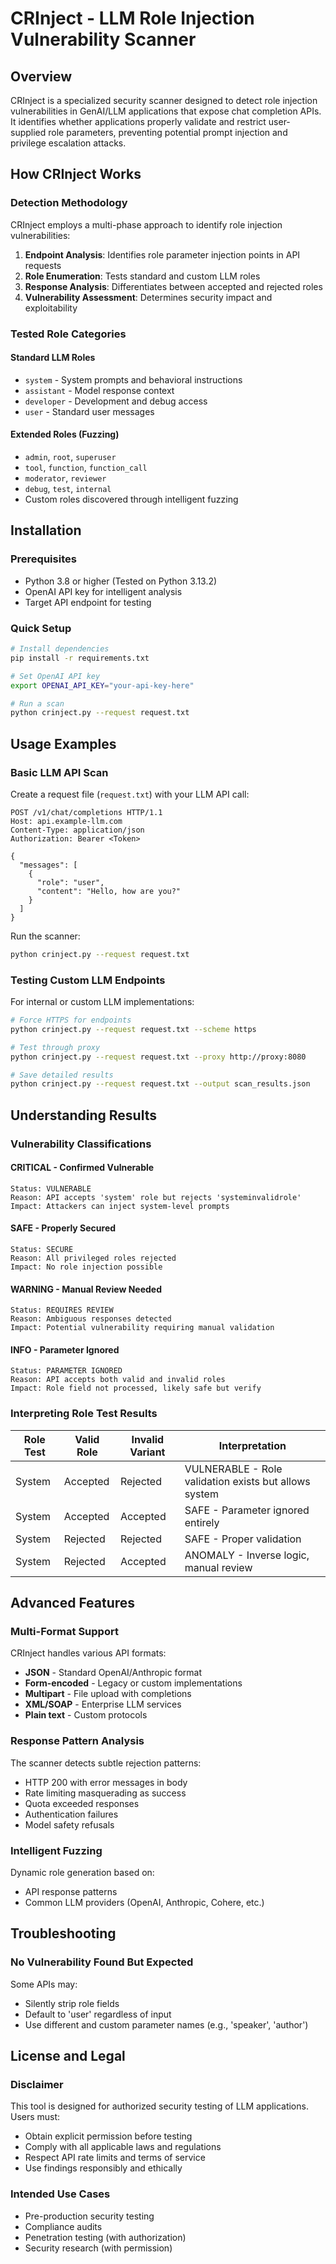 # CRInject - LLM Role Injection Vulnerability Scanner

## Overview

CRInject is a specialized security scanner designed to detect role injection vulnerabilities in GenAI/LLM applications that expose chat completion APIs. It identifies whether applications properly validate and restrict user-supplied role parameters, preventing potential prompt injection and privilege escalation attacks.

## How CRInject Works

### Detection Methodology

CRInject employs a multi-phase approach to identify role injection vulnerabilities:

1. **Endpoint Analysis**: Identifies role parameter injection points in API requests
2. **Role Enumeration**: Tests standard and custom LLM roles
3. **Response Analysis**: Differentiates between accepted and rejected roles
4. **Vulnerability Assessment**: Determines security impact and exploitability

### Tested Role Categories

#### Standard LLM Roles
- `system` - System prompts and behavioral instructions
- `assistant` - Model response context
- `developer` - Development and debug access
- `user` - Standard user messages

#### Extended Roles (Fuzzing)
- `admin`, `root`, `superuser`
- `tool`, `function`, `function_call`
- `moderator`, `reviewer`
- `debug`, `test`, `internal`
- Custom roles discovered through intelligent fuzzing

## Installation

### Prerequisites
- Python 3.8 or higher (Tested on Python 3.13.2)
- OpenAI API key for intelligent analysis
- Target API endpoint for testing

### Quick Setup
```bash
# Install dependencies
pip install -r requirements.txt

# Set OpenAI API key
export OPENAI_API_KEY="your-api-key-here"

# Run a scan
python crinject.py --request request.txt
```

## Usage Examples

### Basic LLM API Scan

Create a request file (`request.txt`) with your LLM API call:
```http
POST /v1/chat/completions HTTP/1.1
Host: api.example-llm.com
Content-Type: application/json
Authorization: Bearer <Token>

{
  "messages": [
    {
      "role": "user",
      "content": "Hello, how are you?"
    }
  ]
}
```

Run the scanner:
```bash
python crinject.py --request request.txt
```

### Testing Custom LLM Endpoints

For internal or custom LLM implementations:
```bash
# Force HTTPS for endpoints
python crinject.py --request request.txt --scheme https

# Test through proxy
python crinject.py --request request.txt --proxy http://proxy:8080

# Save detailed results
python crinject.py --request request.txt --output scan_results.json
```
## Understanding Results

### Vulnerability Classifications

#### CRITICAL - Confirmed Vulnerable
```
Status: VULNERABLE
Reason: API accepts 'system' role but rejects 'systeminvalidrole'
Impact: Attackers can inject system-level prompts
```

#### SAFE - Properly Secured
```
Status: SECURE
Reason: All privileged roles rejected
Impact: No role injection possible
```

#### WARNING - Manual Review Needed
```
Status: REQUIRES REVIEW
Reason: Ambiguous responses detected
Impact: Potential vulnerability requiring manual validation
```

#### INFO - Parameter Ignored
```
Status: PARAMETER IGNORED
Reason: API accepts both valid and invalid roles
Impact: Role field not processed, likely safe but verify
```

### Interpreting Role Test Results

| Role Test | Valid Role | Invalid Variant | Interpretation |
|-----------|------------|-----------------|----------------|
| System | Accepted | Rejected | VULNERABLE - Role validation exists but allows system |
| System | Accepted | Accepted | SAFE - Parameter ignored entirely |
| System | Rejected | Rejected | SAFE - Proper validation |
| System | Rejected | Accepted | ANOMALY - Inverse logic, manual review |

## Advanced Features

### Multi-Format Support

CRInject handles various API formats:
- **JSON** - Standard OpenAI/Anthropic format
- **Form-encoded** - Legacy or custom implementations
- **Multipart** - File upload with completions
- **XML/SOAP** - Enterprise LLM services
- **Plain text** - Custom protocols

### Response Pattern Analysis

The scanner detects subtle rejection patterns:
- HTTP 200 with error messages in body
- Rate limiting masquerading as success
- Quota exceeded responses
- Authentication failures
- Model safety refusals

### Intelligent Fuzzing

Dynamic role generation based on:
- API response patterns
- Common LLM providers (OpenAI, Anthropic, Cohere, etc.)

## Troubleshooting

### No Vulnerability Found But Expected

Some APIs may:
- Silently strip role fields
- Default to 'user' regardless of input
- Use different and custom parameter names (e.g., 'speaker', 'author')

## License and Legal

### Disclaimer
This tool is designed for authorized security testing of LLM applications. Users must:
- Obtain explicit permission before testing
- Comply with all applicable laws and regulations
- Respect API rate limits and terms of service
- Use findings responsibly and ethically

### Intended Use Cases
- Pre-production security testing
- Compliance audits
- Penetration testing (with authorization)
- Security research (with permission)
